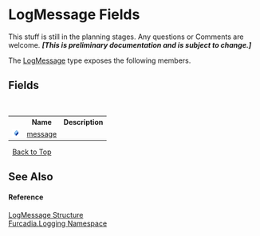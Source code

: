 # LogMessage Fields
This stuff is still in the planning stages. Any questions or Comments are welcome. _**\[This is preliminary documentation and is subject to change.\]**_

The <a href="T_Furcadia_Logging_LogMessage">LogMessage</a> type exposes the following members.


## Fields
&nbsp;<table><tr><th></th><th>Name</th><th>Description</th></tr><tr><td>![Public field](media/pubfield.gif "Public field")</td><td><a href="F_Furcadia_Logging_LogMessage_message">message</a></td><td /></tr></table>&nbsp;
<a href="#logmessage-fields">Back to Top</a>

## See Also


#### Reference
<a href="T_Furcadia_Logging_LogMessage">LogMessage Structure</a><br /><a href="N_Furcadia_Logging">Furcadia.Logging Namespace</a><br />